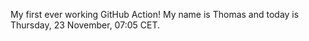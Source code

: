 My first ever working GitHub Action!
My name is Thomas and today is Thursday, 23 November, 07:05 CET. 
